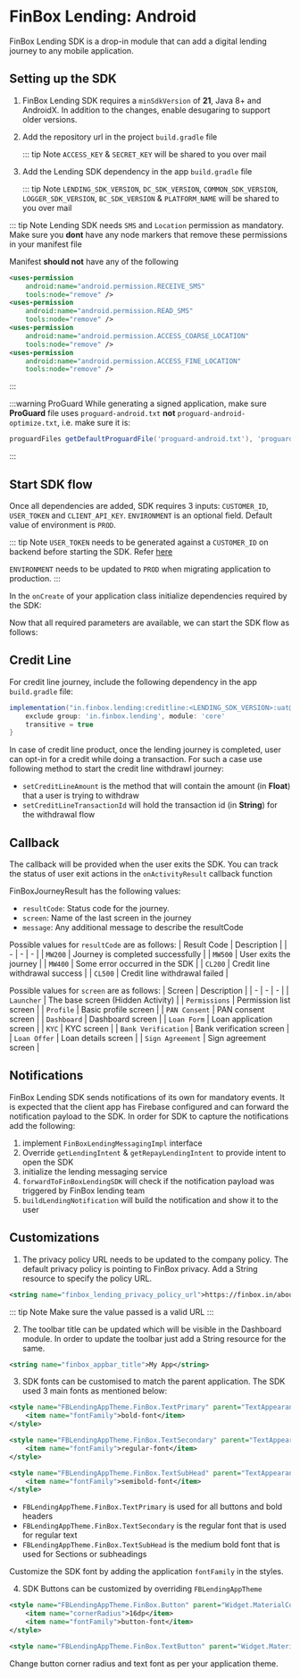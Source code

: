 # FinBox Lending: Android

FinBox Lending SDK is a drop-in module that can add a digital lending journey to any mobile application.

## Setting up the SDK

1. FinBox Lending SDK requires a `minSdkVersion` of **21**, Java 8+ and AndroidX. In addition to the changes, enable desugaring to support older versions.

    <CodeSwitcher :languages="{kotlin:'Kotlin',groovy:'Groovy'}">
    <template v-slot:kotlin>

    ```kotlin
    android {
        ...
        defaultConfig {
            ...
            // Minimum 5.0+ devices
            minSdkVersion(21)
            ...
        }
        ...
        compileOptions {
            // Flag to enable support for the new language APIs
            coreLibraryDesugaringEnabled = true
            // Sets Java compatibility to Java 8
            sourceCompatibility = JavaVersion.VERSION_1_8
            targetCompatibility = JavaVersion.VERSION_1_8
        }
        // For Kotlin projects
        kotlinOptions {
            jvmTarget = "1.8"
        }
    }

    dependencies {
        coreLibraryDesugaring("com.android.tools:desugar_jdk_libs:1.1.5")
    }
    ```

    </template>
    <template v-slot:groovy>

    ```groovy
    android {
        ...
        defaultConfig {
            ...
            // Minimum 5.0+ devices
            minSdkVersion 21
            ...
        }
        ...
        compileOptions {
            // Flag to enable support for the new language APIs
            coreLibraryDesugaringEnabled true
            // Sets Java compatibility to Java 8
            sourceCompatibility JavaVersion.VERSION_1_8
            targetCompatibility JavaVersion.VERSION_1_8
        }
        // For Kotlin projects
        kotlinOptions {
            jvmTarget = "1.8"
        }
    }

    dependencies {
        coreLibraryDesugaring 'com.android.tools:desugar_jdk_libs:1.1.5'
    }
    ```

    </template>
    </CodeSwitcher>

2. Add the repository url in the project `build.gradle` file

    ::: tip Note
    `ACCESS_KEY` & `SECRET_KEY` will be shared to you over mail

    <CodeSwitcher :languages="{kotlin:'Kotlin',groovy:'Groovy'}">
    <template v-slot:kotlin>

    ```kotlin
    maven {
        setUrl("s3://risk-manager-android-sdk/artifacts")
        credentials(AwsCredentials::class) {
            accessKey = <ACCESS_KEY>
            secretKey = <SECRET_KEY>
        }
        content {
            includeGroup("in.finbox")
            includeGroup("in.finbox.lending")
        }
    }
    ```

    </template>
    <template v-slot:groovy>

    ```groovy
    maven {
        url "s3://risk-manager-android-sdk/artifacts"
        credentials(AwsCredentials) {
            accessKey = <ACCESS_KEY>
            secretKey = <SECRET_KEY>
        }
        content {
            includeGroup("in.finbox")
            includeGroup("in.finbox.lending")
        }
    }
    ```

    </template>
    </CodeSwitcher>

3. Add the Lending SDK dependency in the app `build.gradle` file

    ::: tip Note
    `LENDING_SDK_VERSION`, `DC_SDK_VERSION`, `COMMON_SDK_VERSION`, `LOGGER_SDK_VERSION`, `BC_SDK_VERSION` & `PLATFORM_NAME` will be shared to you over mail

    <CodeSwitcher :languages="{kotlin:'Kotlin',groovy:'Groovy'}">
    <template v-slot:kotlin>

    ```kotlin
   implementation ("in.finbox.lending:onboarding:<LENDING_SDK_VERSION>:release@aar") {
        exclude group: 'in.finbox', module: 'mobileriskmanager'
        exclude group: 'in.finbox', module: 'common'
        exclude group: 'in.finbox', module: 'logger'
        isTransitive = true
    }
    implementation ("in.finbox.lending:preloan:<LENDING_SDK_VERSION>:release@aar") {
        exclude group: 'in.finbox.lending', module: 'core'
        isTransitive = true
    }
    implementation ("in.finbox.lending:dashboard:<LENDING_SDK_VERSION>:release@aar") {
        exclude group: 'in.finbox.lending', module: 'core'
        isTransitive = true
    }
    implementation ("in.finbox.lending:kyc:<LENDING_SDK_VERSION>:release@aar") {
        exclude group: 'in.finbox.lending', module: 'core'
        isTransitive = true
    }
    implementation ("in.finbox.lending:loan:<LENDING_SDK_VERSION>:release@aar") {
        exclude group: 'in.finbox.lending', module: 'core'
        isTransitive = true
    }
    implementation ("in.finbox.lending:esign:<LENDING_SDK_VERSION>:release@aar") {
        exclude group: 'in.finbox.lending', module: 'core'
        isTransitive = true
    }
    implementation ("in.finbox.lending:enach:<LENDING_SDK_VERSION>:release@aar") {
        exclude group: 'in.finbox.lending', module: 'core'
        isTransitive = true
    }
    implementation ("in.finbox.lending:payment:<LENDING_SDK_VERSION>:release@aar") {
        exclude group: 'in.finbox.lending', module: 'core'
        isTransitive = true
    }
    implementation ("in.finbox.lending:bankconnect:<LENDING_SDK_VERSION>:release@aar") {
        exclude group: 'in.finbox.lending', module: 'core'
        exclude group: 'in.finbox', module: 'bankconnect'
        isTransitive = true
    }
    implementation ("in.finbox.lending:pennydrop:<LENDING_SDK_VERSION>:release@aar") {
        exclude group: 'in.finbox.lending', module: 'core'
        isTransitive = true
    }
    implementation ("in.finbox.lending:gst:<LENDING_SDK_VERSION>:release@aar") {
        exclude group: 'in.finbox.lending', module: 'core'
        isTransitive = true
    }
    implementation ("in.finbox.lending:videokyc:<LENDING_SDK_VERSION>:release@aar") {
        exclude group: 'in.finbox.lending', module: 'core'
        isTransitive = true
    }
    implementation ("in.finbox.lending:core:<LENDING_SDK_VERSION>:release@aar") {
        isTransitive = true
    }
    implementation('in.finbox:mobileriskmanager:<DC_SDK_VERSION>:parent-release@aar') {
        isTransitive = true
    }
    implementation('in.finbox:common:<COMMON_SDK_VERSION>:<PLATFORM_NAME>-release@aar') {
        isTransitive = true
    }
    implementation("in.finbox:logger:<LOGGER_SDK_VERSION>:parent-release@aar") {
        isTransitive = true
    }
    implementation('in.finbox:bankconnect:<BC_SDK_VERSION>:release@aar') {
        isTransitive = true
    }
    ```

    </template>
    <template v-slot:groovy>

    ```groovy
    implementation ("in.finbox.lending:onboarding:<LENDING_SDK_VERSION>:release@aar") {
        exclude group: 'in.finbox', module: 'mobileriskmanager'
        exclude group: 'in.finbox', module: 'common'
        exclude group: 'in.finbox', module: 'logger'
        transitive = true
    }
    implementation ("in.finbox.lending:preloan:<LENDING_SDK_VERSION>:release@aar") {
        exclude group: 'in.finbox.lending', module: 'core'
        transitive = true
    }
    implementation ("in.finbox.lending:dashboard:<LENDING_SDK_VERSION>:release@aar") {
        exclude group: 'in.finbox.lending', module: 'core'
        transitive = true
    }
    implementation ("in.finbox.lending:kyc:<LENDING_SDK_VERSION>:release@aar") {
        exclude group: 'in.finbox.lending', module: 'core'
        transitive = true
    }
    implementation ("in.finbox.lending:loan:<LENDING_SDK_VERSION>:release@aar") {
        exclude group: 'in.finbox.lending', module: 'core'
        transitive = true
    }
    implementation ("in.finbox.lending:esign:<LENDING_SDK_VERSION>:release@aar") {
        exclude group: 'in.finbox.lending', module: 'core'
        transitive = true
    }
    implementation ("in.finbox.lending:enach:<LENDING_SDK_VERSION>:release@aar") {
        exclude group: 'in.finbox.lending', module: 'core'
        transitive = true
    }
    implementation ("in.finbox.lending:payment:<LENDING_SDK_VERSION>:release@aar") {
        exclude group: 'in.finbox.lending', module: 'core'
        transitive = true
    }
    implementation ("in.finbox.lending:bankconnect:<LENDING_SDK_VERSION>:release@aar") {
        exclude group: 'in.finbox.lending', module: 'core'
        exclude group: 'in.finbox', module: 'bankconnect'
        transitive = true
    }
    implementation ("in.finbox.lending:pennydrop:<LENDING_SDK_VERSION>:release@aar") {
        exclude group: 'in.finbox.lending', module: 'core'
        transitive = true
    }
    implementation ("in.finbox.lending:gst:<LENDING_SDK_VERSION>:release@aar") {
        exclude group: 'in.finbox.lending', module: 'core'
        transitive = true
    }
    implementation ("in.finbox.lending:videokyc:<LENDING_SDK_VERSION>:release@aar") {
        exclude group: 'in.finbox.lending', module: 'core'
        transitive = true
    }
    implementation ("in.finbox.lending:core:<LENDING_SDK_VERSION>:release@aar") {
        transitive = true
    }
    implementation('in.finbox:mobileriskmanager:<DC_SDK_VERSION>:parent-release@aar') {
        transitive = true
    }
    implementation('in.finbox:common:<COMMON_SDK_VERSION>:<PLATFORM_NAME>-release@aar') {
        transitive = true
    }
    implementation("in.finbox:logger:<LOGGER_SDK_VERSION>:parent-release@aar") {
        transitive = true
    }
    implementation('in.finbox:bankconnect:<BC_SDK_VERSION>:release@aar') {
        transitive = true
    }
    ```

    </template>
    </CodeSwitcher>


::: tip Note
Lending SDK needs `SMS` and `Location` permission as mandatory. Make sure you **dont** have any node markers that remove these permissions in your manifest file

Manifest **should not** have any of the following
```xml
<uses-permission
    android:name="android.permission.RECEIVE_SMS"
    tools:node="remove" />
<uses-permission
    android:name="android.permission.READ_SMS"
    tools:node="remove" />
<uses-permission
    android:name="android.permission.ACCESS_COARSE_LOCATION"
    tools:node="remove" />
<uses-permission
    android:name="android.permission.ACCESS_FINE_LOCATION"
    tools:node="remove" />
```
:::

:::warning ProGuard
While generating a signed application, make sure **ProGuard** file uses `proguard-android.txt` **not** `proguard-android-optimize.txt`, i.e. make sure it is:
```groovy
proguardFiles getDefaultProguardFile('proguard-android.txt'), 'proguard-rules.pro'
```
:::

## Start SDK flow

Once all dependencies are added, SDK requires 3 inputs: `CUSTOMER_ID`, `USER_TOKEN` and `CLIENT_API_KEY`.
`ENVIRONMENT` is an optional field. Default value of environment is `PROD`.

::: tip Note
`USER_TOKEN` needs to be generated against a `CUSTOMER_ID` on backend before starting the SDK. Refer [here](/middleware/sourcing-rest-api.html#generate-token)

`ENVIRONMENT` needs to be updated to `PROD` when migrating application to production.
:::

In the `onCreate` of your application class initialize dependencies required by the SDK:

<CodeSwitcher :languages="{kotlin:'Kotlin',java:'Java'}">
<template v-slot:kotlin>

```kotlin
CoreApp.initDi(this)
```
</template>
<template v-slot:java>

```java
CoreApp.Companion.initDi(this)
```
</template>
</CodeSwitcher>

Now that all required parameters are available, we can start the SDK flow as follows:

<CodeSwitcher :languages="{kotlin:'Kotlin',java:'Java'}">
<template v-slot:kotlin>

```kotlin
val REQUEST_CODE_ONBOARDING = 101
val builder = FinBoxLending.Builder(context)
    .setLendingEnvironment("<ENVIRONMENT>")
    .setCustomerId("<CUSTOMER_ID>")
    .setFinBoxApiKey("<CLIENT_API_KEY>")
    .setUserToken("<USER_TOKEN>")
    .build()

startActivityForResult(
    builder.getLendingIntent(context),
    REQUEST_CODE_ONBOARDING
)
```

</template>
<template v-slot:java>

```java
private String REQUEST_CODE_ONBOARDING = 101;
FinBoxLending builder = FinBoxLending.Builder(context)
    .setLendingEnvironment(<ENVIRONMENT>)
    .setCustomerId(<CUSTOMER_ID>)
    .setFinBoxApiKey(<CLIENT_API_KEY>)
    .setUserToken(<USER_TOKEN>)
    .build();

startActivityForResult(
 builder.getLendingIntent(getContext()),
 REQUEST_CODE_ONBOARDING
)

```

</template>
</CodeSwitcher>

## Credit Line

For credit line journey, include the following dependency in the app `build.gradle` file:
```groovy
implementation("in.finbox.lending:creditline:<LENDING_SDK_VERSION>:uat@aar") {
    exclude group: 'in.finbox.lending', module: 'core'
    transitive = true
}
```

In case of credit line product, once the lending journey is completed, user can opt-in for a credit while doing a transaction. For such a case use following method to start the credit line withdrawl journey:

<CodeSwitcher :languages="{kotlin:'Kotlin',java:'Java'}">
<template v-slot:kotlin>

```kotlin
val REQUEST_CODE_ONBOARDING = 101
val builder = FinBoxLending.Builder(context)
    .setLendingEnvironment(<ENVIRONMENT>)
    .setCustomerId("<CUSTOMER_ID>")
    .setFinBoxApiKey("<CLIENT_API_KEY>")
    .setUserToken("<USER_TOKEN>")
    .setCreditLineAmount(<WITHDRAW_AMOUNT>)
    .setCreditLineTransactionId("<TRANSACTION_ID>")
    .build()

startActivityForResult(
    builder.getLendingIntent(context),
    REQUEST_CODE_ONBOARDING
)
```

</template>
<template v-slot:java>

```java
private String REQUEST_CODE_ONBOARDING = 101;
FinBoxLending builder = FinBoxLending.Builder(context)
    .setLendingEnvironment(<ENVIRONMENT>)
    .setCustomerId("<CUSTOMER_ID>")
    .setFinBoxApiKey("<CLIENT_API_KEY>")
    .setUserToken("<USER_TOKEN>")
    .setCreditLineAmount(<WITHDRAW_AMOUNT>)
    .setCreditLineTransactionId("<TRANSACTION_ID>")
    .build();

startActivityForResult(
 builder.getLendingIntent(getContext()),
 REQUEST_CODE_ONBOARDING
)

```
</template>
</CodeSwitcher>

- `setCreditLineAmount` is the method that will contain the amount (in **Float**) that a user is trying to withdraw
- `setCreditLineTransactionId` will hold the transaction id (in **String**) for the withdrawal flow

## Callback

The callback will be provided when the user exits the SDK. You can track the status of user exit actions in the `onActivityResult` callback function

<CodeSwitcher :languages="{kotlin:'Kotlin',java:'Java'}">
<template v-slot:kotlin>

```kotlin
override fun onActivityResult(requestCode: Int, resultCode: Int, data: Intent?) {
    super.onActivityResult(requestCode, resultCode, data)
    if (requestCode == REQUEST_CODE_ONBOARDING) {
        val result = data.extras.getParcelable<FinBoxJourneyResult>(FINBOX_JOURNEY_RESULT)
        // callback when user exits the flow, intent data has information holding users state
    }
}
```

</template>
<template v-slot:java>

```java
import static in.finbox.lending.core.constants.ConstantKt.FINBOX_JOURNEY_RESULT;
import static in.finbox.lending.core.constants.ConstantKt.FINBOX_RESULT_CODE_ERROR;
import static in.finbox.lending.core.constants.ConstantKt.FINBOX_RESULT_CODE_SUCCESS;


@Override
protected void onActivityResult(int requestCode, int resultCode, @Nullable Intent data) {
    super.onActivityResult(requestCode, resultCode, data);
    if (data != null && data.getExtras() != null) {
        FinBoxJourneyResult result = data.getExtras().getParcelable(FINBOX_JOURNEY_RESULT);
        if (result.getResultCode().equals(FINBOX_RESULT_CODE_SUCCESS)) {

        } else if (result.getResultCode().equals(FINBOX_RESULT_CODE_ERROR)) {

        } else if (result.getResultCode().equals(FINBOX_RESULT_CODE_ERROR)) {

        }
    }
}
```

</template>
</CodeSwitcher>

FinBoxJourneyResult has the following values:
- `resultCode`: Status code for the journey.
- `screen`: Name of the last screen in the journey
- `message`: Any additional message to describe the resultCode

Possible values for `resultCode` are as follows:
| Result Code | Description |
| - | - | - |
| `MW200` | Journey is completed successfully |
| `MW500` | User exits the journey |
| `MW400` | Some error occurred in the SDK |
| `CL200` | Credit line withdrawal success |
| `CL500` | Credit line withdrawal failed |

Possible values for `screen` are as follows:
| Screen | Description |
| - | - | - |
| `Launcher` | The base screen (Hidden Activity) |
| `Permissions` | Permission list screen |
| `Profile` | Basic profile screen |
| `PAN Consent` | PAN consent screen |
| `Dashboard` | Dashboard screen |
| `Loan Form` | Loan application screen |
| `KYC` | KYC screen |
| `Bank Verification` | Bank verification screen |
| `Loan Offer` | Loan details screen |
| `Sign Agreement` | Sign agreement screen |


## Notifications

FinBox Lending SDK sends notifications of its own for mandatory events. It is expected that the client app has Firebase configured and can forward the notification payload to the SDK. In order for SDK to capture the notifications add the following:

1. implement `FinBoxLendingMessagingImpl` interface
2. Override `getLendingIntent` & `getRepayLendingIntent` to provide intent to open the SDK
3. initialize the lending messaging service
4. `forwardToFinBoxLendingSDK` will check if the notification payload was triggered by FinBox lending team
5. `buildLendingNotification` will build the notification and show it to the user

<CodeSwitcher :languages="{kotlin:'Kotlin',java:'Java'}">
<template v-slot:kotlin>

```kotlin

class SampleMessService: FirebaseMessagingService(), FinBoxLendingMessagingImpl {

    override fun onMessageReceived(remoteMessage: RemoteMessage) {
        super.onMessageReceived(remoteMessage)
        FinBoxLendingMessagingService.initLendingMessagingService(this)
        //.... Client app level logic
        if (remoteMessage.data.isNotEmpty()) {
            if (FinBoxLendingMessagingService.forwardToFinBoxLendingSDK(remoteMessage.data)) {
                FinBoxLendingMessagingService.buildLendingNotification(applicationContext, remoteMessage)
            } else {
                // Show client app notification
            }
        }
    }

    override fun getLendingIntent(): PendingIntent {
        val intent = generateFinBoxLending().getLendingIntent(applicationContext)
        // Create the TaskStackBuilder
        return PendingIntent.getActivity(
            this,
            REQUEST_CODE_NOTIFICATION_LOAN_STATUS,
            intent,
            PendingIntent.FLAG_UPDATE_CURRENT
        )
    }

    override fun getRepayLendingIntent(): PendingIntent {
        val intent = generateFinBoxLending().getRepayLendingIntent(applicationContext)
        // Create the TaskStackBuilder
        return PendingIntent.getActivity(
            this,
            REQUEST_CODE_NOTIFICATION_LOAN_REPAY_STATUS,
            intent,
            PendingIntent.FLAG_UPDATE_CURRENT
        )
    }

    //Common builder object to start lending SDK
    private fun generateFinBoxLending(): FinBoxLending {
        val builder = FinBoxLending.Builder(applicationContext)
            .setLendingEnvironment(<ENVIRONMENT>)
            .setFinBoxApiKey("<CLIENT_API_KEY>")
            .setCustomerId("<CUSTOMER_ID>")
            .setUserToken("<USER_TOKEN>")
            .build()
        return builder
    }
}

```

</template>
<template v-slot:java>

```java
class SampleMessService extends FirebaseMessagingService implements FinBoxLendingMessagingImpl {

    @Override
    public void onMessageReceived(@NonNull RemoteMessage remoteMessage) {
        super.onMessageReceived(remoteMessage);
        FinBoxLendingMessagingService.INSTANCE.initLendingMessagingService(this);
        //.... Client app level logic
        if(!remoteMessage.getData().isEmpty()) {
            if (FinBoxLendingMessagingService.INSTANCE.forwardToFinBoxLendingSDK(remoteMessage.getData())) {
                FinBoxLendingMessagingService.INSTANCE.buildLendingNotification(getApplicationContext(), remoteMessage);
            } else {
                // Show app notification
            }
        }
    }

    @NotNull
    @Override
    public PendingIntent getLendingIntent() {
        Intent intent = generateFinBoxLending().getLendingIntent(getApplicationContext());
        return PendingIntent.getActivity(
                this,
                REQUEST_CODE_NOTIFICATION_LOAN_STATUS,
                intent,
                PendingIntent.FLAG_UPDATE_CURRENT
        );
    }

    @NotNull
    @Override
    public PendingIntent getRepayLendingIntent() {
        Intent intent = generateFinBoxLending().getRepayLendingIntent(getApplicationContext());
        return PendingIntent.getActivity(
                this,
                REQUEST_CODE_NOTIFICATION_LOAN_REPAY_STATUS,
                intent,
                PendingIntent.FLAG_UPDATE_CURRENT
        );
    }

    //Common builder object to start lending SDK
    private FinBoxLending generateFinBoxLending() {
        FinBoxLending builder = null;
        try {
            builder = new FinBoxLending.Builder(getApplicationContext())
                    .setLendingEnvironment(<ENVIRONMENT>)
                    .setFinBoxApiKey("<CLIENT_API_KEY>")
                    .setCustomerId("<CUSTOMER_ID>")
                    .setUserToken("<USER_TOKEN>")
                    .build();
        } catch (Exception e) {
            e.printStackTrace();
        }
        return builder;
    }
}

```

</template>
</CodeSwitcher>
 
## Customizations

1. The privacy policy URL needs to be updated to the company policy. The default privacy policy is pointing to FinBox privacy. Add a String resource to specify the policy URL.

```xml
<string name="finbox_lending_privacy_policy_url">https://finbox.in/about/privacy</string>
```

::: tip Note
Make sure the value passed is a valid URL
:::

2. The toolbar title can be updated which will be visible in the Dashboard module. In order to update the toolbar just add a String resource for the same.

```xml
<string name="finbox_appbar_title">My App</string>
```

3. SDK fonts can be customised to match the parent application. The SDK used 3 main fonts as mentioned below:

```xml
<style name="FBLendingAppTheme.FinBox.TextPrimary" parent="TextAppearance.AppCompat">
    <item name="fontFamily">bold-font</item>
</style>

<style name="FBLendingAppTheme.FinBox.TextSecondary" parent="TextAppearance.AppCompat">
    <item name="fontFamily">regular-font</item>
</style>

<style name="FBLendingAppTheme.FinBox.TextSubHead" parent="TextAppearance.AppCompat">
    <item name="fontFamily">semibold-font</item>
</style>
```

- `FBLendingAppTheme.FinBox.TextPrimary` is used for all buttons and bold headers
- `FBLendingAppTheme.FinBox.TextSecondary` is the regular font that is used for regular text
- `FBLendingAppTheme.FinBox.TextSubHead` is the medium bold font that is used for Sections or subheadings

Customize the SDK font by adding the application `fontFamily` in the styles.

4. SDK Buttons can be customized by overriding `FBLendingAppTheme`

```xml
<style name="FBLendingAppTheme.FinBox.Button" parent="Widget.MaterialComponents.Button">
    <item name="cornerRadius">16dp</item>
    <item name="fontFamily">button-font</item>
</style>

<style name="FBLendingAppTheme.FinBox.TextButton" parent="Widget.MaterialComponents.Button.TextButton"></style>
```

Change button corner radius and text font as per your application theme.
